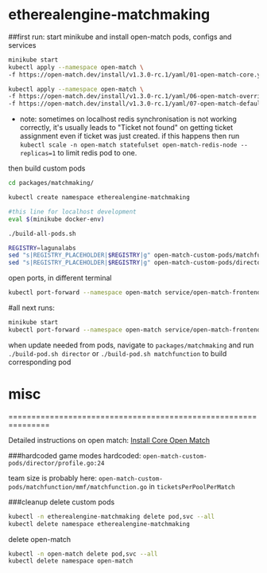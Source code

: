 # etherealengine-matchmaking

##first run:
start minikube and install open-match pods, configs and services
```bash
minikube start
kubectl apply --namespace open-match \
-f https://open-match.dev/install/v1.3.0-rc.1/yaml/01-open-match-core.yaml

kubectl apply --namespace open-match \
-f https://open-match.dev/install/v1.3.0-rc.1/yaml/06-open-match-override-configmap.yaml \
-f https://open-match.dev/install/v1.3.0-rc.1/yaml/07-open-match-default-evaluator.yaml
```

* note: sometimes on localhost redis synchronisation is not working correctly,
it's usually leads to "Ticket not found" on getting ticket assignment even if ticket was just created. 
if this happens then run `kubectl scale -n open-match statefulset open-match-redis-node --replicas=1` to limit redis pod to one.  

then build custom pods
```bash
cd packages/matchmaking/

kubectl create namespace etherealengine-matchmaking

#this line for localhost development
eval $(minikube docker-env)

./build-all-pods.sh

REGISTRY=lagunalabs
sed "s|REGISTRY_PLACEHOLDER|$REGISTRY|g" open-match-custom-pods/matchfunction/matchfunction.yaml | sed "s|Always|Never|g" | kubectl apply -f -
sed "s|REGISTRY_PLACEHOLDER|$REGISTRY|g" open-match-custom-pods/director/director.yaml | sed "s|Always|Never|g" | kubectl apply -f -
```

open ports, in different terminal
```bash
kubectl port-forward --namespace open-match service/open-match-frontend 51504:51504
```

#all next runs:
```bash
minikube start
kubectl port-forward --namespace open-match service/open-match-frontend 51504:51504
```

when update needed from pods, navigate to `packages/matchmaking`
and run `./build-pod.sh director` or  `./build-pod.sh matchfunction` to build corresponding pod



# misc

===============================================================

Detailed instructions on open match: [Install Core Open Match](https://open-match.dev/site/docs/installation/yaml/#install-core-open-match)

###hardcoded
game modes hardcoded:
`open-match-custom-pods/director/profile.go:24`

team size is probably here:
`open-match-custom-pods/matchfunction/mmf/matchfunction.go` in `ticketsPerPoolPerMatch`

###cleanup
delete custom pods
```bash
kubectl -n etherealengine-matchmaking delete pod,svc --all
kubectl delete namespace etherealengine-matchmaking
```

delete open-match
```bash
kubectl -n open-match delete pod,svc --all
kubectl delete namespace open-match
```
